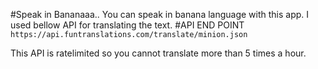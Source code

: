 #Speak in Bananaaa..
You can speak in banana language with this app.
I used bellow API for translating the text.
#API END POINT
`https://api.funtranslations.com/translate/minion.json`

This API is ratelimited so you cannot translate more than 5 times a hour.
